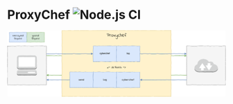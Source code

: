 # ProxyChef ![Node.js CI](https://github.com/FergusInLondon/ProxyChef/workflows/Node.js%20CI/badge.svg)

![ProxyChef](ProxyChef.png)